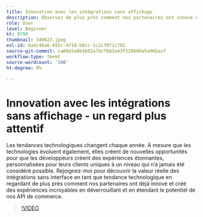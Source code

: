 ```yaml
---
title: Innovation avec les intégrations sans affichage
description: Observez de plus près comment nos partenaires ont innové et créé des expériences en déverrouillant et en étendant le potentiel des API de commerce Adobe.
role: User
level: Beginner
kt: 9790
thumbnail: 340623.jpeg
exl-id: 6adc46a6-695c-4710-b8cc-1c2cf071c702
source-git-commit: ca06e5a8b1602a7bcfb83a43f529680a5a96bacf
workflow-type: tm+mt
source-wordcount: '108'
ht-degree: 0%

---
```


# Innovation avec les intégrations sans affichage - un regard plus attentif

Les tendances technologiques changent chaque année. À mesure que les technologies évoluent également, elles créent de nouvelles opportunités pour que les développeurs créent des expériences étonnantes, personnalisées pour leurs clients uniques à un niveau qui n’a jamais été considéré possible. Rejoignez-moi pour découvrir la valeur réelle des intégrations sans interface en tant que tendance technologique en regardant de plus près comment nos partenaires ont déjà innové et créé des expériences incroyables en déverrouillant et en étendant le potentiel de nos API de commerce.

>[!VIDEO](https://video.tv.adobe.com/v/340623/?quality=12&learn=on)
